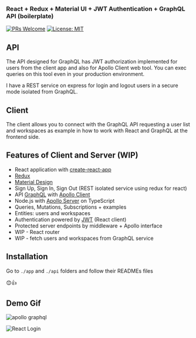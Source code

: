 ### React + Redux + Material UI + JWT Authentication + GraphQL API (boilerplate)

[![PRs Welcome](https://img.shields.io/badge/PRs-welcome-brightgreen.svg)](http://makeapullrequest.com) [![License: MIT](https://img.shields.io/badge/License-MIT-yellow.svg)](https://opensource.org/licenses/MIT)

## API

The API designed for GraphQL has JWT authorization implemented for users from the client app and also for Apollo Client 
web tool. You can exec queries on this tool even in your production environment. 

I have a REST service on express for login and logout users in a secure mode isolated from GraphQL.

## Client

The client allows you to connect with the GraphQL API requesting a user list and workspaces as example in how to work 
with React and GraphQL at the frontend side. 

## Features of Client and Server (WIP)

-	React application with [create-react-app](https://github.com/facebook/create-react-app)
- [Redux](https://es.redux.js.org)
- [Material Design](https://material-ui.com/) 
-	Sign Up, Sign In, Sign Out (REST isolated service using redux for react)
- API [GraphQL](https://graphql.org) with [Apollo Client](https://www.apollographql.com/docs/react/essentials/get-started.html)
-	Node.js with [Apollo Server](https://www.apollographql.com/docs/apollo-server/) on TypeScript
-	Queries, Mutations, Subscriptions + examples
-	Entities: users and workspaces
-	Authentication powered by [JWT](https://jwt.io/) (React client)
- Protected server endpoints by middleware + Apollo interface
- WIP - React router
- WIP - fetch users and workspaces from GraphQL service

## Installation

Go to `./app` and `./api` folders and follow their READMEs files

😊👍

## Demo Gif

![apollo graphql](https://user-images.githubusercontent.com/25980900/52540450-bf042480-2d89-11e9-99b4-6535e035097b.gif)

![React Login](https://user-images.githubusercontent.com/25980900/52540451-bf9cbb00-2d89-11e9-8b2d-3392d0e2ca18.gif)
